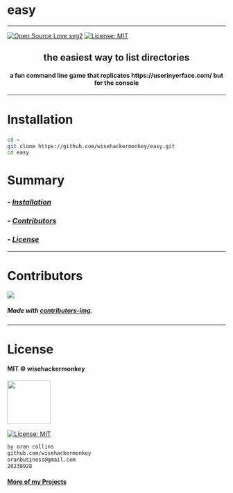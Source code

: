 # easy
----
[![Open Source Love svg2](https://badges.frapsoft.com/os/v2/open-source.svg?v=103)](https://github.com/ellerbrock/open-source-badges/) [![License: MIT](https://img.shields.io/badge/License-MIT-yellow.svg)](https://opensource.org/licenses/MIT)


<!-- <img src="NNNNNN" width="400"> -->


<h2 align="center">the easiest way to list directories</h2>

<h4 align="center">a fun command line game that replicates https://userinyerface.com/ but for the console</h4>

---


# Installation
### 
```bash
cd ~
git clone https://github.com/wisehackermonkey/easy.git
cd easy
```

# Summary
### -  *[Installation](#Installation)*
<!-- ### -  *[Deveopment](#For-developers)* -->
<!-- ### -  *[Links](#Links)* -->
### -  *[Contributors](#Contributors)*
### -  *[License](#License)*


<!-- 
--------------
# Screenshots
- <img src="NNNNNN" width="400"> 
 

-------------- 
# Development
### 
```bash
```

---
# Links
###
-->

--------------
# Contributors

[![](https://contrib.rocks/image?repo=wisehackermonkey/easy)](https://github.com/wisehackermonkey/easy/graphs/contributors)

##### Made with [contributors-img](https://contrib.rocks).

--------------


# License

#### MIT © wisehackermonkey
<img src="https://upload.wikimedia.org/wikipedia/commons/archive/c/c0/20230603054722%21Osi_standard_logo.png" width="100">

[![License: MIT](https://img.shields.io/badge/License-MIT-yellow.svg)](https://opensource.org/licenses/MIT)
```bash
by oran collins
github.com/wisehackermonkey
oranbusiness@gmail.com
20230928
```

#### [More of my Projects](https://github.com/wisehackermonkey/)